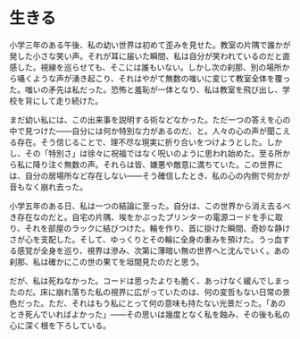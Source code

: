 # 生きる

小学三年のある午後、私の幼い世界は初めて歪みを見せた。教室の片隅で誰かが発した小さな笑い声。それが耳に届いた瞬間、私は自分が笑われているのだと直感した。視線を巡らせても、そこには誰もいない。しかし次の刹那、別の場所から囁くような声が湧き起こり、それはやがて無数の嗤いに変じて教室全体を覆った。嗤いの矛先は私だった。恐怖と羞恥が一体となり、私は教室を飛び出し、学校を背にして走り続けた。

まだ幼い私には、この出来事を説明する術などなかった。ただ一つの答えを心の中で見つけた――自分には何か特別な力があるのだ、と。人々の心の声が聞こえる存在。そう信じることで、理不尽な現実に折り合いをつけようとした。しかし、その「特別さ」は徐々に祝福ではなく呪いのように思われ始めた。至る所から私に降り注ぐ無数の声。それらは皆、嫌悪や敵意に満ちていた。この世界には、自分の居場所など存在しない――そう確信したとき、私の心の内側で何かが音もなく崩れ去った。

小学五年のある日、私は一つの結論に至った。自分は、この世界から消え去るべき存在なのだと。自宅の片隅、埃をかぶったプリンターの電源コードを手に取り、それを部屋のラックに結びつけた。輪を作り、首に掛けた瞬間、奇妙な静けさが心を支配した。そして、ゆっくりとその輪に全身の重みを預けた。うっ血する感覚が全身を巡り、視界は滲み、次第に薄暗い無の世界へと沈んでいく。あの刹那、私は確かにこの世の果てを垣間見たのだと思う。

だが、私は死ねなかった。コードは思ったよりも脆く、あっけなく緩んでしまったのだ。床に崩れ落ちた私の視界に広がっていたのは、何の変哲もない日常の景色だった。ただ、それはもう私にとって何の意味も持たない光景だった。「あのとき死んでいればよかった」――その思いは幾度となく私を蝕み、その後も私の心に深く根を下ろしている。
